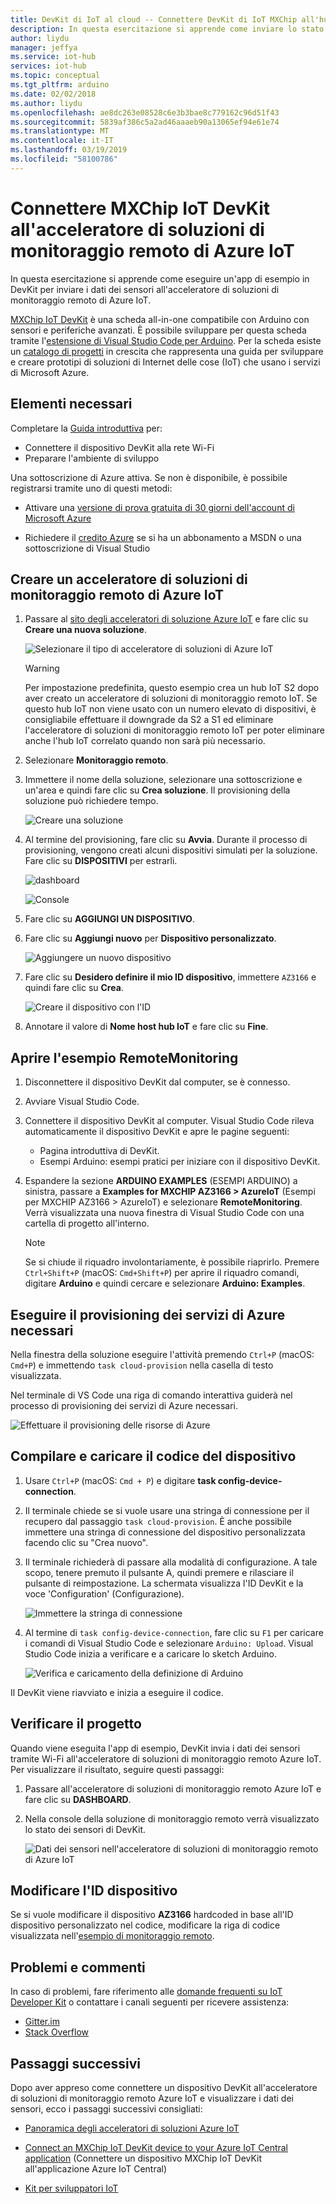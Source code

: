 ```yaml
---
title: DevKit di IoT al cloud -- Connettere DevKit di IoT MXChip all'hub IoT di Azure | Microsoft Docs
description: In questa esercitazione si apprende come inviare lo stato dei sensori di IoT DevKit AZ3166 all'acceleratore di soluzioni di monitoraggio remoto di Azure IoT.
author: liydu
manager: jeffya
ms.service: iot-hub
services: iot-hub
ms.topic: conceptual
ms.tgt_pltfrm: arduino
ms.date: 02/02/2018
ms.author: liydu
ms.openlocfilehash: ae8dc263e08528c6e3b3bae8c779162c96d51f43
ms.sourcegitcommit: 5839af386c5a2ad46aaaeb90a13065ef94e61e74
ms.translationtype: MT
ms.contentlocale: it-IT
ms.lasthandoff: 03/19/2019
ms.locfileid: "58100786"
---
```

# <a name="connect-mxchip-iot-devkit-to-azure-iot-remote-monitoring-solution-accelerator"></a>Connettere MXChip IoT DevKit all'acceleratore di soluzioni di monitoraggio remoto di Azure IoT

In questa esercitazione si apprende come eseguire un'app di esempio in DevKit per inviare i dati dei sensori all'acceleratore di soluzioni di monitoraggio remoto di Azure IoT.

[MXChip IoT DevKit](https://aka.ms/iot-devkit) è una scheda all-in-one compatibile con Arduino con sensori e periferiche avanzati. È possibile sviluppare per questa scheda tramite l'[estensione di Visual Studio Code per Arduino](https://aka.ms/arduino). Per la scheda esiste un [catalogo di progetti](https://microsoft.github.io/azure-iot-developer-kit/docs/projects/) in crescita che rappresenta una guida per sviluppare e creare prototipi di soluzioni di Internet delle cose (IoT) che usano i servizi di Microsoft Azure.

## <a name="what-you-need"></a>Elementi necessari

Completare la [Guida introduttiva](https://docs.microsoft.com/azure/iot-hub/iot-hub-arduino-iot-devkit-az3166-get-started) per:

* Connettere il dispositivo DevKit alla rete Wi-Fi
* Preparare l'ambiente di sviluppo

Una sottoscrizione di Azure attiva. Se non è disponibile, è possibile registrarsi tramite uno di questi metodi:

* Attivare una [versione di prova gratuita di 30 giorni dell'account di Microsoft Azure](https://azure.microsoft.com/free/)

* Richiedere il [credito Azure](https://azure.microsoft.com/pricing/member-offers/msdn-benefits-details/) se si ha un abbonamento a MSDN o una sottoscrizione di Visual Studio

## <a name="create-an-azure-iot-remote-monitoring-solution-accelerator"></a>Creare un acceleratore di soluzioni di monitoraggio remoto di Azure IoT

1. Passare al [sito degli acceleratori di soluzione Azure IoT](https://www.azureiotsolutions.com/) e fare clic su **Creare una nuova soluzione**.

   ![Selezionare il tipo di acceleratore di soluzioni di Azure IoT](media/iot-hub-arduino-iot-devkit-az3166-devkit-remote-monitoring/azure-iot-suite-solution-types.png)

   > [!WARNING]
   > Per impostazione predefinita, questo esempio crea un hub IoT S2 dopo aver creato un acceleratore di soluzioni di monitoraggio remoto IoT. Se questo hub IoT non viene usato con un numero elevato di dispositivi, è consigliabile effettuare il downgrade da S2 a S1 ed eliminare l'acceleratore di soluzioni di monitoraggio remoto IoT per poter eliminare anche l'hub IoT correlato quando non sarà più necessario. 

2. Selezionare **Monitoraggio remoto**.

3. Immettere il nome della soluzione, selezionare una sottoscrizione e un'area e quindi fare clic su **Crea soluzione**. Il provisioning della soluzione può richiedere tempo.
  
   ![Creare una soluzione](media/iot-hub-arduino-iot-devkit-az3166-devkit-remote-monitoring/azure-iot-suite-new-solution.png)

4. Al termine del provisioning, fare clic su **Avvia**. Durante il processo di provisioning, vengono creati alcuni dispositivi simulati per la soluzione. Fare clic su **DISPOSITIVI** per estrarli.

   ![dashboard](media/iot-hub-arduino-iot-devkit-az3166-devkit-remote-monitoring/azure-iot-suite-new-solution-created.png)
  
   ![Console](media/iot-hub-arduino-iot-devkit-az3166-devkit-remote-monitoring/azure-iot-suite-console.png)

5. Fare clic su **AGGIUNGI UN DISPOSITIVO**.

6. Fare clic su **Aggiungi nuovo** per **Dispositivo personalizzato**.
  
   ![Aggiungere un nuovo dispositivo](media/iot-hub-arduino-iot-devkit-az3166-devkit-remote-monitoring/azure-iot-suite-add-new-device.png)

7. Fare clic su **Desidero definire il mio ID dispositivo**, immettere `AZ3166` e quindi fare clic su **Crea**.
  
   ![Creare il dispositivo con l'ID](media/iot-hub-arduino-iot-devkit-az3166-devkit-remote-monitoring/azure-iot-suite-new-device-configuration.png)

8. Annotare il valore di **Nome host hub IoT** e fare clic su **Fine**.

## <a name="open-the-remotemonitoring-sample"></a>Aprire l'esempio RemoteMonitoring

1. Disconnettere il dispositivo DevKit dal computer, se è connesso.

2. Avviare Visual Studio Code.

3. Connettere il dispositivo DevKit al computer. Visual Studio Code rileva automaticamente il dispositivo DevKit e apre le pagine seguenti:

   * Pagina introduttiva di DevKit.
   * Esempi Arduino: esempi pratici per iniziare con il dispositivo DevKit.

4. Espandere la sezione **ARDUINO EXAMPLES** (ESEMPI ARDUINO) a sinistra, passare a **Examples for MXCHIP AZ3166 > AzureIoT** (Esempi per MXCHIP AZ3166 > AzureIoT) e selezionare **RemoteMonitoring**. Verrà visualizzata una nuova finestra di Visual Studio Code con una cartella di progetto all'interno.

   > [!NOTE]
   > Se si chiude il riquadro involontariamente, è possibile riaprirlo. Premere `Ctrl+Shift+P` (macOS: `Cmd+Shift+P`) per aprire il riquadro comandi, digitare **Arduino** e quindi cercare e selezionare **Arduino: Examples**.

## <a name="provision-required-azure-services"></a>Eseguire il provisioning dei servizi di Azure necessari

Nella finestra della soluzione eseguire l'attività premendo `Ctrl+P` (macOS: `Cmd+P`) e immettendo `task cloud-provision` nella casella di testo visualizzata.

Nel terminale di VS Code una riga di comando interattiva guiderà nel processo di provisioning dei servizi di Azure necessari.

![Effettuare il provisioning delle risorse di Azure](media/iot-hub-arduino-iot-devkit-az3166-devkit-remote-monitoring/provision.png)

## <a name="build-and-upload-the-device-code"></a>Compilare e caricare il codice del dispositivo

1. Usare `Ctrl+P` (macOS: `Cmd + P`) e digitare **task config-device-connection**.

2. Il terminale chiede se si vuole usare una stringa di connessione per il recupero dal passaggio `task cloud-provision`. È anche possibile immettere una stringa di connessione del dispositivo personalizzata facendo clic su "Crea nuovo".

3. Il terminale richiederà di passare alla modalità di configurazione. A tale scopo, tenere premuto il pulsante A, quindi premere e rilasciare il pulsante di reimpostazione. La schermata visualizza l'ID DevKit e la voce 'Configuration' (Configurazione).

   ![Immettere la stringa di connessione](media/iot-hub-arduino-iot-devkit-az3166-devkit-remote-monitoring/config-device-connection.png)

4. Al termine di `task config-device-connection`, fare clic su `F1` per caricare i comandi di Visual Studio Code e selezionare `Arduino: Upload`. Visual Studio Code inizia a verificare e a caricare lo sketch Arduino.
  
   ![Verifica e caricamento della definizione di Arduino](media/iot-hub-arduino-iot-devkit-az3166-devkit-remote-monitoring/arduino-upload.png)

Il DevKit viene riavviato e inizia a eseguire il codice.

## <a name="test-the-project"></a>Verificare il progetto

Quando viene eseguita l'app di esempio, DevKit invia i dati dei sensori tramite Wi-Fi all'acceleratore di soluzioni di monitoraggio remoto Azure IoT. Per visualizzare il risultato, seguire questi passaggi:

1. Passare all'acceleratore di soluzioni di monitoraggio remoto Azure IoT e fare clic su **DASHBOARD**.

2. Nella console della soluzione di monitoraggio remoto verrà visualizzato lo stato dei sensori di DevKit.

   ![Dati dei sensori nell'acceleratore di soluzioni di monitoraggio remoto di Azure IoT](media/iot-hub-arduino-iot-devkit-az3166-devkit-remote-monitoring/sensor-status.png)

## <a name="change-device-id"></a>Modificare l'ID dispositivo

Se si vuole modificare il dispositivo **AZ3166** hardcoded in base all'ID dispositivo personalizzato nel codice, modificare la riga di codice visualizzata nell'[esempio di monitoraggio remoto](https://github.com/Microsoft/devkit-sdk/blob/master/AZ3166/src/libraries/AzureIoT/examples/RemoteMonitoring/RemoteMonitoring.ino#L23).

## <a name="problems-and-feedback"></a>Problemi e commenti

In caso di problemi, fare riferimento alle [domande frequenti su IoT Developer Kit](https://microsoft.github.io/azure-iot-developer-kit/docs/faq/) o contattare i canali seguenti per ricevere assistenza:

* [Gitter.im](https://gitter.im/Microsoft/azure-iot-developer-kit)
* [Stack Overflow](https://stackoverflow.com/questions/tagged/iot-devkit)

## <a name="next-steps"></a>Passaggi successivi

Dopo aver appreso come connettere un dispositivo DevKit all'acceleratore di soluzioni di monitoraggio remoto Azure IoT e visualizzare i dati dei sensori, ecco i passaggi successivi consigliati:

* [Panoramica degli acceleratori di soluzioni Azure IoT](https://docs.microsoft.com/azure/iot-suite/)

* [Connect an MXChip IoT DevKit device to your Azure IoT Central application](https://docs.microsoft.com/microsoft-iot-central/howto-connect-devkit) (Connettere un dispositivo MXChip IoT DevKit all'applicazione Azure IoT Central)

* [Kit per sviluppatori IoT](https://microsoft.github.io/azure-iot-developer-kit/) 
